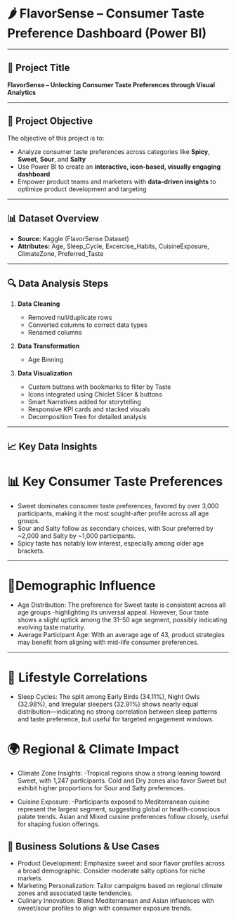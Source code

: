 # 🌶️ FlavorSense – Consumer Taste Preference Dashboard (Power BI)

---

## 🎯 Project Title

**FlavorSense – Unlocking Consumer Taste Preferences through Visual Analytics**

---

## 📝 Project Objective

The objective of this project is to:
- Analyze consumer taste preferences across categories like **Spicy**, **Sweet**, **Sour**, and **Salty**
- Use Power BI to create an **interactive, icon-based, visually engaging dashboard**
- Empower product teams and marketers with **data-driven insights** to optimize product development and targeting

---

## 📊 Dataset Overview

- **Source:** Kaggle (FlavorSense Dataset)
- **Attributes:** Age, Sleep_Cycle, Excercise_Habits, CuisineExposure, ClimateZone, Preferred_Taste

---

## 🔍 Data Analysis Steps

1. **Data Cleaning**
   - Removed null/duplicate rows
   - Converted columns to correct data types
   - Renamed columns 
     
2. **Data Transformation**
   - Age Binning
     
3. **Data Visualization**
   - Custom buttons with bookmarks to filter by Taste
   - Icons integrated using Chiclet Slicer & buttons
   - Smart Narratives added for storytelling
   - Responsive KPI cards and stacked visuals
   - Decomposition Tree for detailed analysis

---

## 📈 Key Data Insights

# 📊 Key Consumer Taste Preferences
 - Sweet dominates consumer taste preferences, favored by over 3,000 participants, making it the most sought-after profile across all age groups.
 - Sour and Salty follow as secondary choices, with Sour preferred by ~2,000 and Salty by ~1,000 participants.
 - Spicy taste has notably low interest, especially among older age brackets.
---
# 👥Demographic Influence
   - Age Distribution: The preference for Sweet taste is consistent across all age groups -highlighting its universal appeal. 
      However, Sour taste shows a slight uptick among the 31–50 age segment, possibly indicating evolving taste maturity.
   - Average Participant Age: With an average age of 43, product strategies may benefit from aligning with mid-life consumer preferences.
---

# 🌙 Lifestyle Correlations

- Sleep Cycles: The split among Early Birds (34.11%), Night Owls (32.98%), and Irregular sleepers (32.91%) shows nearly equal distribution—indicating no strong correlation between sleep patterns and taste preference, but useful for targeted engagement windows.

# 🌍 Regional & Climate Impact
- Climate Zone Insights:
-Tropical regions show a strong leaning toward Sweet, with 1,247 participants.
Cold and Dry zones also favor Sweet but exhibit higher proportions for Sour and Salty preferences.

- Cuisine Exposure:
-Participants exposed to Mediterranean cuisine represent the largest segment, suggesting global or health-conscious palate trends.
Asian and Mixed cuisine preferences follow closely, useful for shaping fusion offerings.


## 🧠 Business Solutions & Use Cases
- Product Development: Emphasize sweet and sour flavor profiles across a broad demographic. Consider moderate salty options for niche markets.
- Marketing Personalization: Tailor campaigns based on regional climate zones and associated taste tendencies.
- Culinary Innovation: Blend Mediterranean and Asian influences with sweet/sour profiles to align with consumer exposure trends.




